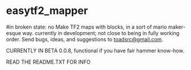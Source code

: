 # easytf2_mapper
#in broken state: no
Make TF2 maps with blocks, in a sort of mario maker-esque way. currently in development; not close to being in fully working order. Send bugs, ideas, and suggestions to toadsrc@gmail.com.
<p>
CURRENTLY IN BETA 0.0.8, functional if you have fair hammer know-how.
<p>
READ THE README.TXT FOR INFO
